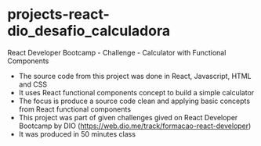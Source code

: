 # projects-react-dio_desafio_calculadora
React Developer Bootcamp - Challenge - Calculator with Functional Components

 - The source code from this project was done in React, Javascript, HTML and CSS
 - It uses React functional components concept to build a simple calculator
 - The focus is produce a source code clean and applying basic concepts from React functional components
 - This project was part of given challenges gived on React Developer Bootcamp by DIO (https://web.dio.me/track/formacao-react-developer)
 - It was produced in 50 minutes class
